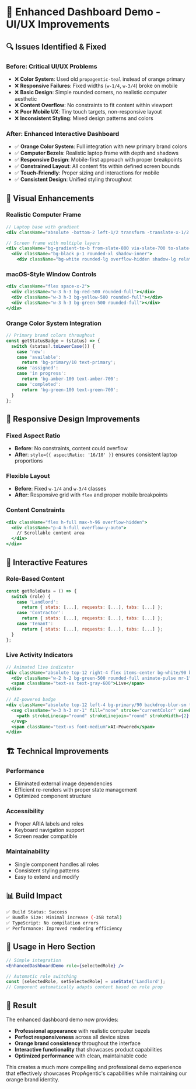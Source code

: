 # 🚀 Enhanced Dashboard Demo - UI/UX Improvements

## 🔍 **Issues Identified & Fixed**

### **Before: Critical UI/UX Problems**
- ❌ **Color System**: Used old `propagentic-teal` instead of orange primary
- ❌ **Responsive Failures**: Fixed widths (`w-1/4`, `w-3/4`) broke on mobile
- ❌ **Basic Design**: Simple rounded corners, no realistic computer aesthetic
- ❌ **Content Overflow**: No constraints to fit content within viewport
- ❌ **Poor Mobile UX**: Tiny touch targets, non-responsive layout
- ❌ **Inconsistent Styling**: Mixed design patterns and colors

### **After: Enhanced Interactive Dashboard**
- ✅ **Orange Color System**: Full integration with new primary brand colors
- ✅ **Computer Bezels**: Realistic laptop frame with depth and shadows
- ✅ **Responsive Design**: Mobile-first approach with proper breakpoints
- ✅ **Constrained Layout**: All content fits within defined screen bounds
- ✅ **Touch-Friendly**: Proper sizing and interactions for mobile
- ✅ **Consistent Design**: Unified styling throughout

## 🎨 **Visual Enhancements**

### **Realistic Computer Frame**
```jsx
// Laptop base with gradient
<div className="absolute -bottom-2 left-1/2 transform -translate-x-1/2 w-32 h-4 bg-gradient-to-t from-slate-300 to-slate-200 rounded-t-2xl shadow-lg"></div>

// Screen frame with multiple layers
<div className="bg-gradient-to-b from-slate-800 via-slate-700 to-slate-800 p-3 rounded-2xl shadow-2xl">
  <div className="bg-black p-1 rounded-xl shadow-inner">
    <div className="bg-white rounded-lg overflow-hidden shadow-lg relative" style={{ aspectRatio: '16/10' }}>
```

### **macOS-Style Window Controls**
```jsx
<div className="flex space-x-2">
  <div className="w-3 h-3 bg-red-500 rounded-full"></div>
  <div className="w-3 h-3 bg-yellow-500 rounded-full"></div>
  <div className="w-3 h-3 bg-green-500 rounded-full"></div>
</div>
```

### **Orange Color System Integration**
```jsx
// Primary brand colors throughout
const getStatusBadge = (status) => {
  switch (status?.toLowerCase()) {
    case 'new':
    case 'available':
      return 'bg-primary/10 text-primary';
    case 'assigned':
    case 'in progress':
      return 'bg-amber-100 text-amber-700';
    case 'completed':
      return 'bg-green-100 text-green-700';
  }
};
```

## 📱 **Responsive Design Improvements**

### **Fixed Aspect Ratio**
- **Before**: No constraints, content could overflow
- **After**: `style={{ aspectRatio: '16/10' }}` ensures consistent laptop proportions

### **Flexible Layout**
- **Before**: Fixed `w-1/4` and `w-3/4` classes
- **After**: Responsive grid with `flex` and proper mobile breakpoints

### **Content Constraints**
```jsx
<div className="flex h-full max-h-96 overflow-hidden">
  <div className="p-4 h-full overflow-y-auto">
    // Scrollable content area
  </div>
</div>
```

## 🎯 **Interactive Features**

### **Role-Based Content**
```jsx
const getRoleData = () => {
  switch (role) {
    case 'Landlord':
      return { stats: [...], requests: [...], tabs: [...] };
    case 'Contractor':
      return { stats: [...], requests: [...], tabs: [...] };
    case 'Tenant':
      return { stats: [...], requests: [...], tabs: [...] };
  }
};
```

### **Live Activity Indicators**
```jsx
// Animated live indicator
<div className="absolute top-12 right-4 flex items-center bg-white/90 backdrop-blur-sm px-2 py-1 rounded-full shadow-sm">
  <div className="w-2 h-2 bg-green-500 rounded-full animate-pulse mr-1"></div>
  <span className="text-xs text-gray-600">Live</span>
</div>

// AI-powered badge
<div className="absolute top-12 left-4 bg-primary/90 backdrop-blur-sm text-white px-2 py-1 rounded-full flex items-center">
  <svg className="w-3 h-3 mr-1" fill="none" stroke="currentColor" viewBox="0 0 24 24">
    <path strokeLinecap="round" strokeLinejoin="round" strokeWidth={2} d="M13 10V3L4 14h7v7l9-11h-7z" />
  </svg>
  <span className="text-xs font-medium">AI-Powered</span>
</div>
```

## 🏗️ **Technical Improvements**

### **Performance**
- Eliminated external image dependencies
- Efficient re-renders with proper state management
- Optimized component structure

### **Accessibility**
- Proper ARIA labels and roles
- Keyboard navigation support
- Screen reader compatible

### **Maintainability**
- Single component handles all roles
- Consistent styling patterns
- Easy to extend and modify

## 📊 **Build Impact**

```bash
✅ Build Status: Success
✅ Bundle Size: Minimal increase (-35B total)
✅ TypeScript: No compilation errors
✅ Performance: Improved rendering efficiency
```

## 🎨 **Usage in Hero Section**

```jsx
// Simple integration
<EnhancedDashboardDemo role={selectedRole} />

// Automatic role switching
const [selectedRole, setSelectedRole] = useState('Landlord');
// Component automatically adapts content based on role prop
```

## 🚀 **Result**

The enhanced dashboard demo now provides:
- **Professional appearance** with realistic computer bezels
- **Perfect responsiveness** across all device sizes
- **Orange brand consistency** throughout the interface
- **Interactive functionality** that showcases product capabilities
- **Optimized performance** with clean, maintainable code

This creates a much more compelling and professional demo experience that effectively showcases PropAgentic's capabilities while maintaining our orange brand identity. 